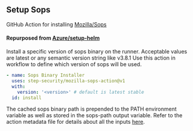 ## Setup Sops ##
GitHub Action for installing [Mozilla/Sops](https://github.com/mozilla/sops)

#### Repurposed from [Azure/setup-helm](https://github.com/Azure/setup-helm) ####

Install a specific version of sops binary on the runner.
Acceptable values are latest or any semantic version string like v3.8.1 Use this action in workflow to define which version of sops will be used.

```yaml
- name: Sops Binary Installer
  uses: step-security/mozilla-sops-action@v1
  with:
    version: '<version>' # default is latest stable
  id: install
```

The cached sops binary path is prepended to the PATH environment variable as well as stored in the sops-path output variable. Refer to the action metadata file for details about all the inputs [here](https://github.com/step-security/mozilla-sops-action/blob/main/action.yml).
